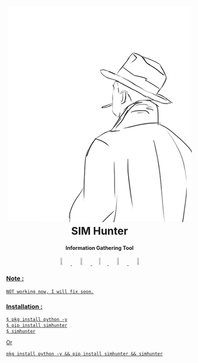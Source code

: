 
<h1 align="center">
  <br>
  <a href="#"><img src="https://raw.githubusercontent.com/Bhai4You/bhai4you/master/7489.gif" alt=""></a>
  <br>
  SIM Hunter
  <br>
</h1>

<h4 align="center">Information Gathering Tool</h4>

<p align="center">
  <a href="#">
    <img src="https://www.pngitem.com/pimgs/b/255-2559450_volume-icon-png.png" width=10% height=10%>
  </a>
<a href="#">
      <img src="https://encrypted-tbn0.gstatic.com/images?q=tbn:ANd9GcSz7GD4mx6FIREU6Klv8pxVM8vlhgDhmfToGw&usqp=CAU" width=10% height=10%>
  </a>
<a href="#">
      <img src="https://www.freeiconspng.com/download/25737" width=8% height=4%>
  </a>
  <a href="#">
      <img src="https://encrypted-tbn0.gstatic.com/images?q=tbn:ANd9GcTijyDtbp41rNnz6MuNJhBCz1PqA0tZlty2mg&usqp=CAU" width=10% height=10%>
  </a>

  <a href="#">
    <img src="https://www.freeiconspng.com/download/4222" width=10% height=10%>
</p>




</p>

### Note :
```
NOT working now, I will fix soon.
```

### Installation :
```
$ pkg install python -y
$ pip install simhunter
$ simhunter
```
Or
```
pkg install python -y && pip install simhunter && simhunter
```
